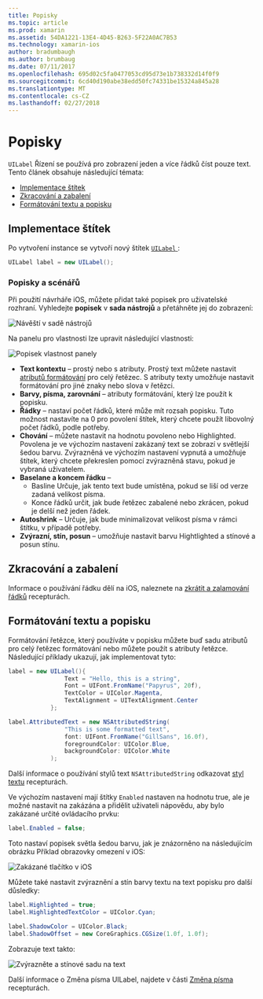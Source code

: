 ```yaml
---
title: Popisky
ms.topic: article
ms.prod: xamarin
ms.assetid: 54DA1221-13E4-4D45-B263-5F22A0AC7B53
ms.technology: xamarin-ios
author: bradumbaugh
ms.author: brumbaug
ms.date: 07/11/2017
ms.openlocfilehash: 695d02c5fa0477053cd95d73e1b738332d14f0f9
ms.sourcegitcommit: 6cd40d190abe38edd50fc74331be15324a845a28
ms.translationtype: MT
ms.contentlocale: cs-CZ
ms.lasthandoff: 02/27/2018
---
```

# <a name="labels"></a>Popisky

`UILabel` Řízení se používá pro zobrazení jeden a více řádků číst pouze text. Tento článek obsahuje následující témata:

- [Implementace štítek](#Implementing_a_Label)
- [Zkracování a zabalení](#Truncating_and_Wrapping)
- [Formátování textu a popisku](#Formatting_Text_and_Label)

## <a name="implementing-a-label"></a>Implementace štítek

Po vytvoření instance se vytvoří nový štítek [ `UILabel` ](https://developer.xamarin.com/api/type/UIKit.UILabel/):

```csharp
UILabel label = new UILabel();
```

### <a name="labels-and-storyboards"></a>Popisky a scénářů

Při použití návrháře iOS, můžete přidat také popisek pro uživatelské rozhraní. Vyhledejte **popisek** v **sada nástrojů** a přetáhněte jej do zobrazení:

![Návěští v sadě nástrojů](labels-images/image3.png)

Na panelu pro vlastnosti lze upravit následující vlastnosti:

![Popisek vlastnost panely](labels-images/image2.png)

- **Text kontextu** – prostý nebo s atributy. Prostý text můžete nastavit [atributů formátování](#Formatting_Text_and_Label) pro celý řetězec. S atributy texty umožňuje nastavit formátování pro jiné znaky nebo slova v řetězci.
- **Barvy, písma, zarovnání** – atributy formátování, který lze použít k popisku.
- **Řádky** – nastaví počet řádků, které může mít rozsah popisku. Tuto možnost nastavíte na 0 pro povolení štítek, který chcete použít libovolný počet řádků, podle potřeby.
- **Chování** – můžete nastavit na hodnotu povoleno nebo Highlighted. Povolena je ve výchozím nastavení zakázaný text se zobrazí v světlejší šedou barvu. Zvýrazněná ve výchozím nastavení vypnutá a umožňuje štítek, který chcete překreslen pomocí zvýrazněná stavu, pokud je vybraná uživatelem.
- **Baselane a koncem řádku** – 
    - Basline Určuje, jak tento text bude umístěna, pokud se liší od verze zadaná velikost písma.
    - Konce řádků určit, jak bude řetězec zabalené nebo zkrácen, pokud je delší než jeden řádek.
- **Autoshrink** – Určuje, jak bude minimalizovat velikost písma v rámci štítku, v případě potřeby.
- **Zvýrazní, stín, posun** – umožňuje nastavit barvu Hightlighted a stínové a posun stínu.

## <a name="truncating-and-wrapping"></a>Zkracování a zabalení

Informace o používání řádku dělí na iOS, naleznete na [zkrátit a zalamování řádků](https://developer.xamarin.com/recipes/ios/standard_controls/labels/uilabel-truncate-wrap-text/) recepturách.

## <a name="formatting-text-and-label"></a>Formátování textu a popisku

Formátování řetězce, který používáte v popisku můžete buď sadu atributů pro celý řetězec formátování nebo můžete použít s atributy řetězce. Následující příklady ukazují, jak implementovat tyto:

```csharp
label = new UILabel(){
                Text = "Hello, this is a string",
                Font = UIFont.FromName("Papyrus", 20f),
                TextColor = UIColor.Magenta,
                TextAlignment = UITextAlignment.Center
            };
```

```csharp
label.AttributedText = new NSAttributedString(
                "This is some formatted text",
                font: UIFont.FromName("GillSans", 16.0f),
                foregroundColor: UIColor.Blue,
                backgroundColor: UIColor.White
            );
```

Další informace o používání stylů text `NSAttributedString` odkazovat [styl textu](https://developer.xamarin.com/recipes/ios/standard_controls/text_field/style_text/) recepturách.

Ve výchozím nastavení mají štítky `Enabled` nastaven na hodnotu true, ale je možné nastavit na zakázána a přidělit uživateli nápovědu, aby bylo zakázané určité ovládacího prvku:

```csharp
label.Enabled = false;
```

Toto nastaví popisek světla šedou barvu, jak je znázorněno na následujícím obrázku Příklad obrazovky omezení v iOS:

![Zakázané tlačítko v iOS](labels-images/image1.png)

Můžete také nastavit zvýraznění a stín barvy textu na text popisku pro další důsledky:

```csharp
label.Highlighted = true;
label.HighlightedTextColor = UIColor.Cyan;

label.ShadowColor = UIColor.Black;
label.ShadowOffset = new CoreGraphics.CGSize(1.0f, 1.0f);
```

Zobrazuje text takto:

![Zvýrazněte a stínové sadu na text](labels-images/image4.png)

Další informace o Změna písma UILabel, najdete v části [Změna písma](https://developer.xamarin.com/recipes/ios/standard_controls/labels/change_the_font/) recepturách.





